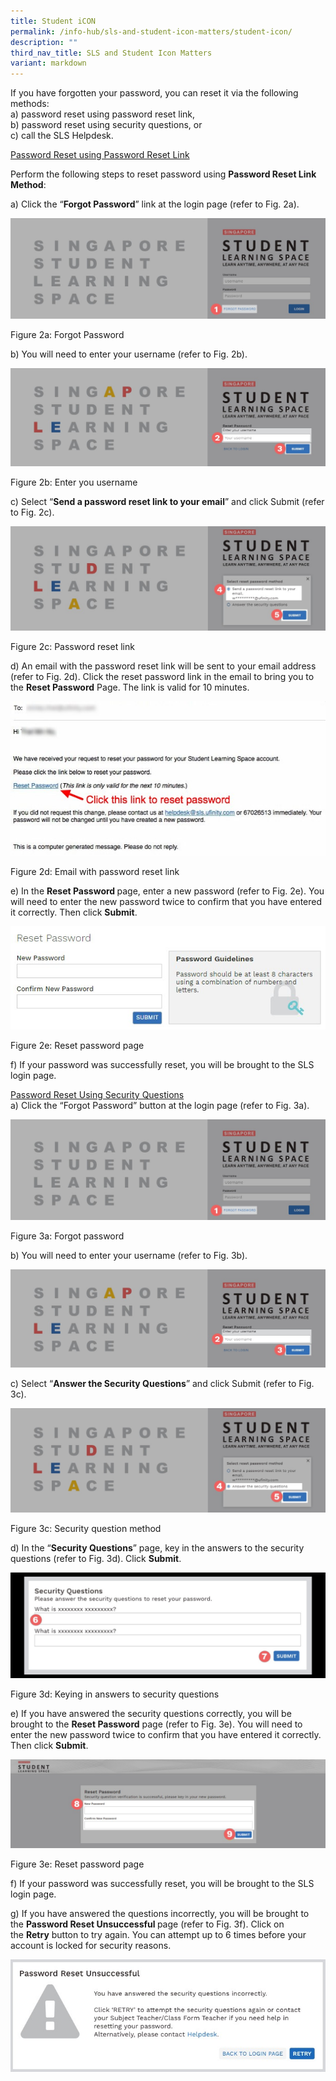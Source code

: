 ```yaml
---
title: Student iCON
permalink: /info-hub/sls-and-student-icon-matters/student-icon/
description: ""
third_nav_title: SLS and Student Icon Matters
variant: markdown
---
```

<p>If you have forgotten your password, you can reset it via the following methods:<br>a) password reset using password reset link,<br>b) password reset using security questions, or<br>c) call the SLS Helpdesk.</p>
<p><u>Password Reset using Password Reset Link</u></p>
<p>Perform the following steps to reset password using <strong>Password Reset Link Method</strong>:</p>
<p>a) Click the “<strong>Forgot Password</strong>” link at the login page (refer to Fig. 2a).</p>
<img src="/images/sls4.jpeg">
<p>Figure 2a: Forgot Password</p>
<p>b) You will need to enter your username (refer to Fig. 2b).</p>
<img src="/images/sls5.jpeg">
<p>Figure 2b: Enter you username</p>
<p>c) Select “<strong>Send a password reset link to your email</strong>” and click Submit (refer to Fig. 2c).</p>
<img src="/images/sls6.jpeg">
<p>Figure 2c: Password reset link</p>
<p>d) An email with the password reset link will be sent to your email address (refer to Fig. 2d). Click the reset password link in the email to bring you to the <strong>Reset Password</strong>&nbsp;Page. The link is valid for 10 minutes.</p>
<img src="/images/sls7.jpeg">
<p>Figure 2d: Email with password reset link</p>
<p>e) In the <strong>Reset Password&nbsp;</strong>page, enter a new password (refer to Fig. 2e). You will need to enter the new password twice to confirm that you have entered it correctly. Then click&nbsp;<strong>Submit</strong>.</p>
<img src="/images/sls8.jpeg">
<p>Figure 2e: Reset password page</p>
<p>f) If your password was successfully reset, you will be brought to the SLS login page.</p>
<p><u>Password Reset Using Security Questions<br></u>a) Click the “Forgot Password” button at the login page (refer to Fig. 3a).</p>
<img src="/images/sls9.jpeg">
<p>Figure 3a: Forgot password</p>
<p>b) You will need to enter your username (refer to Fig. 3b).</p>
<img src="/images/sls10.jpeg">
<p>c) Select&nbsp;“<strong>Answer the Security Questions</strong>” and click&nbsp;Submit (refer to Fig. 3c).</p>
<img src="/images/sls11.jpeg">
<p>Figure 3c: Security question method</p>
<p>d) In the “<strong>Security Questions</strong>”&nbsp;page, key in the answers to the security questions&nbsp;(refer to Fig. 3d). Click&nbsp;<strong>Submit</strong>.</p>
<img src="/images/sls12.jpeg">
<p>Figure 3d: Keying in answers to security questions</p>
<p>e) If you have answered the security questions correctly, you will be brought to the <strong>Reset Password</strong>&nbsp;page (refer to Fig. 3e). You will need to enter the new password twice to confirm that you have entered it correctly. Then click&nbsp;<strong>Submit</strong>.</p>
<img src="/images/sls13.jpeg">
<p>Figure 3e: Reset password page</p>
<p>f) If your password was successfully reset, you will be brought to the SLS login page.</p>
<p>g) If you have answered the questions incorrectly, you will be brought to the&nbsp;<strong>Password Reset Unsuccessful&nbsp;</strong>page (refer to Fig. 3f). Click on the&nbsp;<strong>Retry</strong>&nbsp;button to try again. You can attempt up to 6 times before your account is locked for security reasons.</p>
<img src="/images/sls14.jpeg">